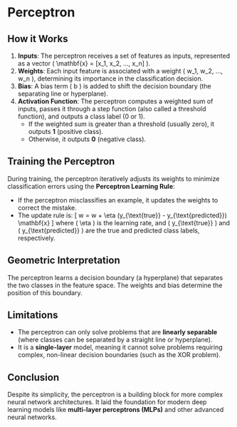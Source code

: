 # **Perceptron**

## **How it Works**

1. **Inputs**: The perceptron receives a set of features as inputs, represented as a vector \( \mathbf{x} = [x_1, x_2, ..., x_n] \).
2. **Weights**: Each input feature is associated with a weight \( w_1, w_2, ..., w_n \), determining its importance in the classification decision.
3. **Bias**: A bias term \( b \) is added to shift the decision boundary (the separating line or hyperplane).
4. **Activation Function**: The perceptron computes a weighted sum of inputs, passes it through a step function (also called a threshold function), and outputs a class label (0 or 1).
   - If the weighted sum is greater than a threshold (usually zero), it outputs **1** (positive class).
   - Otherwise, it outputs **0** (negative class).

## **Training the Perceptron**

During training, the perceptron iteratively adjusts its weights to minimize classification errors using the **Perceptron Learning Rule**:
- If the perceptron misclassifies an example, it updates the weights to correct the mistake.
- The update rule is:
  \[
  w = w + \eta (y_{\text{true}} - y_{\text{predicted}}) \mathbf{x}
  \]
  where \( \eta \) is the learning rate, and \( y_{\text{true}} \) and \( y_{\text{predicted}} \) are the true and predicted class labels, respectively.

## **Geometric Interpretation**

The perceptron learns a decision boundary (a hyperplane) that separates the two classes in the feature space. The weights and bias determine the position of this boundary.

## **Limitations**

- The perceptron can only solve problems that are **linearly separable** (where classes can be separated by a straight line or hyperplane).
- It is a **single-layer** model, meaning it cannot solve problems requiring complex, non-linear decision boundaries (such as the XOR problem).

## **Conclusion**

Despite its simplicity, the perceptron is a building block for more complex neural network architectures. It laid the foundation for modern deep learning models like **multi-layer perceptrons (MLPs)** and other advanced neural networks.
